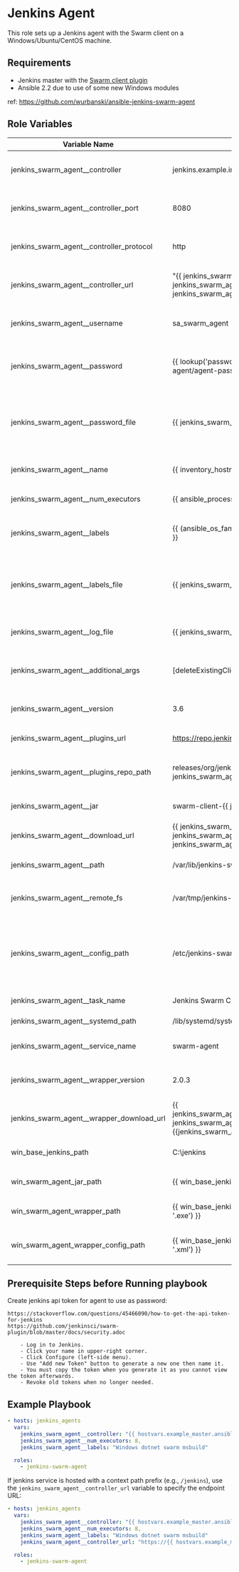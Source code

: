 Jenkins Agent
=============

This role sets up a Jenkins agent with the Swarm client on a Windows/Ubuntu/CentOS machine.

Requirements
------------

* Jenkins master with the [Swarm client plugin](https://wiki.jenkins-ci.org/display/JENKINS/Swarm+Plugin)
* Ansible 2.2 due to use of some new Windows modules

ref: https://github.com/wurbanski/ansible-jenkins-swarm-agent

Role Variables
--------------

| Variable Name                        | Default                                                                                                                                                 | Description                                                                                       |
|--------------------------------------|---------------------------------------------------------------------------------------------------------------------------------------------------------|---------------------------------------------------------------------------------------------------|
| jenkins_swarm_agent__controller            | jenkins.example.int                                                                                                                                          | Host that Jenkins main/controller UI is hosted                                                    |
| jenkins_swarm_agent__controller_port            | 8080                                                                                                                                                    | Port that Jenkins main UI is listening on                                                         |
| jenkins_swarm_agent__controller_protocol        | http                                                                                                                                                    | Protocol that Jenkins main UI is reachable by                                                     |
| jenkins_swarm_agent__controller_url        | "{{ jenkins_swarm_agent__controller_protocol }}://{{ jenkins_swarm_agent__controller }}:{{ jenkins_swarm_agent__controller_port }}" | URL that Jenkins main UI is reachable by                                                     |
| jenkins_swarm_agent__username               | sa_swarm_agent                                                                                                                                          | User account to use while authenticating to                                                       |
| jenkins_swarm_agent__password               | {{ lookup('password', '../credentials/{{ inventory_hostname }}/jenkins-agent/agent-password.txt') }}                                                    | A password to authenticate against the Jenkins Master                                             |
| jenkins_swarm_agent__password_file          | {{ jenkins_swarm_agent__path }}/password.swarm                                                                                                                 | A file to hold the password with which to authenticate against the Jenkins Master                 |
| jenkins_swarm_agent__name                   | {{ inventory_hostname }}                                                                                                                                | How this agent will show up in the UI                                                             |
| jenkins_swarm_agent__num_executors          | {{ ansible_processor_cores\*2 }}                                                                                                                        | Number of executors for running jobs                                                              |
| jenkins_swarm_agent__labels                 | {{ (ansible_os_family\|lower() == 'windows')\|ternary('windows', 'linux') }}                                                                            | A space separated list of labels, for restricting jobs                                            |
| jenkins_swarm_agent__labels_file            | {{ jenkins_swarm_agent__path }}/labels.swarm                                                                                                                   | A file to hold the labels and add/remove dynamically (Swarm agent 3.3 and above)                 |
| jenkins_swarm_agent__log_file               | {{ jenkins_swarm_agent__path }}/swarm.log                                                                                                                      | Where the swarm agent will log to                                                                 |
| jenkins_swarm_agent__additional_args        | [deleteExistingClients, disableClientsUniqueId]                                                                                                         | Additional arguments to send to the Swarm agent jar                                              |
| jenkins_swarm_agent__version         | 3.6                                                                                                                                                     | Version of the Swarm agent to download                                                           |
| jenkins_swarm_agent__plugins_url                  | https://repo.jenkins-ci.org                                                                                                                             | Base URL to download the agent                                                                   |
| jenkins_swarm_agent__plugins_repo_path            | releases/org/jenkins-ci/plugins/swarm-client/{{ jenkins_swarm_agent__version }}                                                                         | URL between the base URL and the jar file name                                                    |
| jenkins_swarm_agent__jar             | swarm-client-{{ jenkins_swarm_agent__version }}.jar                                                                                                     | The file name for the swarm agent jar                                                            |
| jenkins_swarm_agent__download_url           | {{ jenkins_swarm_agent__plugins_url }}/{{ jenkins_swarm_agent__plugins_repo_path }}/{{ jenkins_swarm_agent__jar }}                                                                | Full URL to the Swarm agent jar                                                                  |
| jenkins_swarm_agent__path                   | /var/lib/jenkins-swarm-agent                                                                                                                                        | Path to the swarm agent jar file                                                                 |
| jenkins_swarm_agent__remote_fs                   | /var/tmp/jenkins-swarm-agent                                                                                                                                        | Path for the swarm agent `-fsroot` parameter                                                                 |
| jenkins_swarm_agent__config_path            | /etc/jenkins-swarm-agent                                                                                                                                            | For CentOS while it is using the init.d setup, this is where the swarm-client settings are stored |
| jenkins_swarm_agent__task_name              | Jenkins Swarm Client                                                                                                                                    | Description for systemd                                                                           |
| jenkins_swarm_agent__systemd_path           | /lib/systemd/system                                                                                                                                     | Path to systemd folder                                                                            |
| jenkins_swarm_agent__service_name           | swarm-agent                                                                                                                                            | Name of the systemd service                                                                       |
| jenkins_swarm_agent__wrapper_version | 2.0.3                                                                                                                                                   | Windows Service Wrapper version                                                                   |
| jenkins_swarm_agent__wrapper_download_url   | {{ jenkins_swarm_agent__plugins_url}}/releases/com/sun/winsw/winsw/{{ jenkins_swarm_agent__wrapper_version }}/winsw-{{jenkins_swarm_agent__wrapper_version}}-bin.exe | Full URL to the Windows Service Wrapper exe                                                       |
| win_base_jenkins_path                | C:\\jenkins                                                                                                                                             | Base path for the Jenkins agent                                                                   |
| win_swarm_agent_jar_path            | {{ win_base_jenkins_path }}\\{{ jenkins_swarm_agent__jar }}                                                                                             | Path to the Swarm agent jar file                                                                 |
| win_swarm_agent_wrapper_path        | {{ win_base_jenkins_path }}\\{{ jenkins_swarm_agent__jar\|replace('.jar', '.exe') }}                                                                    | Path to the service wrapper exe                                                                   |
| win_swarm_agent_wrapper_config_path | {{ win_base_jenkins_path }}\\{{ jenkins_swarm_agent__jar\|replace('.jar', '.xml') }}                                                                    | Path to the service wrapper config file                                                           |




Prerequisite Steps before Running playbook
------------------------------------------

Create jenkins api token for agent to use as password:

    https://stackoverflow.com/questions/45466090/how-to-get-the-api-token-for-jenkins
    https://github.com/jenkinsci/swarm-plugin/blob/master/docs/security.adoc

        - Log in to Jenkins.
        - Click your name in upper-right corner.
        - Click Configure (left-side menu).
        - Use "Add new Token" button to generate a new one then name it.
        - You must copy the token when you generate it as you cannot view the token afterwards.
        - Revoke old tokens when no longer needed.

Example Playbook
----------------

```yaml
- hosts: jenkins_agents
  vars:
    jenkins_swarm_agent__controller: "{{ hostvars.example_master.ansible_host }}",
    jenkins_swarm_agent__num_executors: 8,
    jenkins_swarm_agent__labels: "Windows dotnet swarm msbuild"

  roles:
    - jenkins-swarm-agent
```

If jenkins service is hosted with a context path prefix (e.g., `/jenkins`), use the `jenkins_swarm_agent__controller_url` variable to specify the endpoint URL:
```yaml
- hosts: jenkins_agents
  vars:
    jenkins_swarm_agent__controller: "{{ hostvars.example_master.ansible_host }}",
    jenkins_swarm_agent__num_executors: 8,
    jenkins_swarm_agent__labels: "Windows dotnet swarm msbuild"
    jenkins_swarm_agent__controller_url: "https://{{ hostvars.example_master.ansible_host }}/jenkins",

  roles:
    - jenkins-swarm-agent
```
